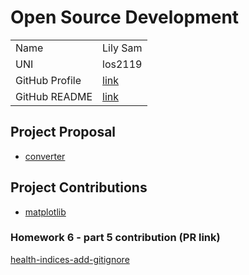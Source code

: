 # Open Source Development

|  |  |
|:--|:--|
|Name| Lily Sam |
|UNI| los2119|
| GitHub Profile | [link](https://github.com/oforiwaasam) |
| GitHub README | [link](https://github.com/oforiwaasam/oforiwaasam/blob/main/README.md) |

## Project Proposal

- [converter](../projects/python/converter.md)

## Project Contributions

- [matplotlib](../projects/python/matplotlib.md)

### Homework 6 - part 5 contribution (PR link)

[health-indices-add-gitignore](https://github.com/jcharistech/health-indices/pull/1)
